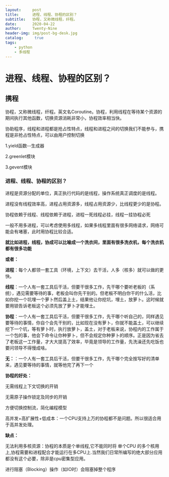 ```yaml
---
layout:     post
title:      进程、线程、协程的区别？
subtitle:   协程，又称微线程，纤程。
date:       2020-04-22
author:     Twenty-Nine
header-img: img/post-bg-desk.jpg
catalog: 	 true
tags:
    - python
	- 多线程
---
```


# 进程、线程、协程的区别？

## 携程

协程，又称微线程，纤程。英文名Coroutine。协程，利用线程在等待某个资源的期间执行其他函数，切换资源消耗非常小，协程效率相当快。

协助程序，线程和进程都是抢占性特点，线程和进程之间的切换我们不能参与，携程是非抢占性特点，可以由用户控制切换

1.yield函数--生成器

2.greenlet模块

3.gevent模块

### **进程、线程、协程的区别？**

进程是资源分配的单位，真正执行代码的是线程，操作系统真正调度的是线程。

进程没有线程效率高，进程占用资源多，线程占用资源少，比线程更少的是协程。

协程依赖于线程、线程依赖于进程，进程一死线程必挂，线程一挂协程必死

一般不用多进程，可以考虑使用多线程，如果多线程里面有很多网络请求，网络可能会有堵塞，此时用协程比较合适。

**就比如进程，线程，协成可以比喻成一个洗衣间，里面有很多洗衣机，每个洗衣机都有很多功能**

**或者：**

**进程**：每个人都领一套工具（环境，上下文）去干活，人多（核多）就可以做的更快。

**线程**：一个人有一套工具后干活，但要干很多工作，先干哪个要听老板的（系统），遇见需要等待的事，老板会叫你先干别的。但老板不明白你干的什么活，比如你挖一个坑埋一个萝卜然后盖上土，结果他让你挖坑，埋土，放萝卜。这时候就要用锁告诉老板这个必须先放了萝卜才能埋土。

**协程**：一个人有一套工具后干活，但要干很多工作，先干哪个听自己的，同样遇见要等待的事情，你自个会先干别的，比如现在没有萝卜，你就不能盖土，可以继续挖下一个坑，等有萝卜时，执行放萝卜，盖土，对于老板来说，协程内的工作属于一个包的事，他会下命令让你种萝卜，但不会规定你种萝卜的顺序。正是因为省去了老板这一工作量，才大大提高了效率，毕竟是领导的工作量，先洗澡还先吃饭也要问领导不得慢成啥。

**无：**：一个人有一套工具后干活，但要干很多工作，先干哪个完全按写好的清单来，遇见要等待的事情，就等他完了再下一个

**协程的好处：**

无需线程上下文切换的开销

无需原子操作锁定及同步的开销

方便切换控制流，简化编程模型

高并发+高扩展性+低成本：一个CPU支持上万的协程都不是问题。所以很适合用于高并发处理。

**缺点：**

无法利用多核资源：协程的本质是个单线程,它不能同时将 单个CPU 的多个核用上,协程需要和进程配合才能运行在多CPU上.当然我们日常所编写的绝大部分应用都没有这个必要，除非是cpu密集型应用。

进行阻塞（Blocking）操作（如IO时）会阻塞掉整个程序